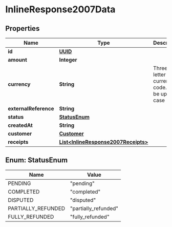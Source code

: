 # InlineResponse2007Data

## Properties
Name | Type | Description | Notes
------------ | ------------- | ------------- | -------------
**id** | [**UUID**](UUID.md) |  |  [optional]
**amount** | **Integer** |  |  [optional]
**currency** | **String** | Three-letter ISO currency code. Must be upper-case |  [optional]
**externalReference** | **String** |  |  [optional]
**status** | [**StatusEnum**](#StatusEnum) |  |  [optional]
**createdAt** | **String** |  |  [optional]
**customer** | [**Customer**](Customer.md) |  |  [optional]
**receipts** | [**List&lt;InlineResponse2007Receipts&gt;**](InlineResponse2007Receipts.md) |  |  [optional]

<a name="StatusEnum"></a>
## Enum: StatusEnum
Name | Value
---- | -----
PENDING | &quot;pending&quot;
COMPLETED | &quot;completed&quot;
DISPUTED | &quot;disputed&quot;
PARTIALLY_REFUNDED | &quot;partially_refunded&quot;
FULLY_REFUNDED | &quot;fully_refunded&quot;
